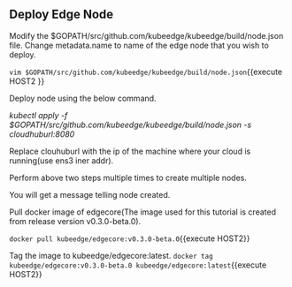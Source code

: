 ## Deploy Edge Node

Modify the $GOPATH/src/github.com/kubeedge/kubeedge/build/node.json file. 
Change metadata.name to name of the edge node that you wish to deploy.

`vim $GOPATH/src/github.com/kubeedge/kubeedge/build/node.json`{{execute HOST2 }}

Deploy node using the below command.

_kubectl apply -f $GOPATH/src/github.com/kubeedge/kubeedge/build/node.json -s cloudhuburl:8080_

Replace clouhuburl with the ip of the machine where your cloud is running(use ens3 iner addr).

Perform above two steps multiple times to create multiple nodes.

You will get a message telling node created.

Pull docker image of edgecore(The image used for this tutorial is created from release version v0.3.0-beta.0).

`docker pull kubeedge/edgecore:v0.3.0-beta.0`{{execute HOST2}}

Tag the image to kubeedge/edgecore:latest.
`docker tag kubeedge/edgecore:v0.3.0-beta.0 kubeedge/edgecore:latest`{{execute HOST2}}